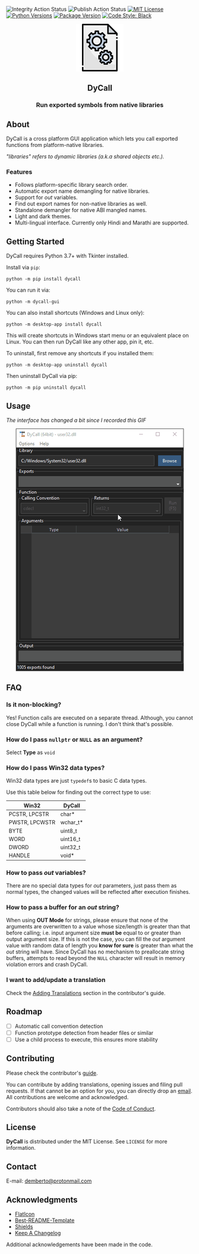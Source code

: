 <!-- PROJECT SHIELDS -->

![Integrity Action Status][integrity-status]
![Publish Action Status][publish-status]
[![MIT License][license-shield]][license-url]
[![Python Versions][pyversions-shield]][pyversions-url]
[![Package Version][package-version-shield]][package-version-url]
[![Code Style: Black][code-style-shield]][code-style-url]

<div align="center">
  <img width="128" height="128" src="ext/dycall.png">
  <h2>DyCall</h2>
  <h3>Run exported symbols from native libraries</h3>
</div>

## About

DyCall is a cross platform GUI application which lets you call exported functions from
platform-native libraries.

_"libraries" refers to dynamic libraries (a.k.a shared objects etc.)._

### Features

- Follows platform-specific library search order.
- Automatic export name demangling for native libraries.
- Support for _out_ variables.
- Find out export names for non-native libraries as well.
- Standalone demangler for native ABI mangled names.
- Light and dark themes.
- Multi-lingual interface. Currently only Hindi and Marathi are supported.

## Getting Started

DyCall requires Python 3.7+ with Tkinter installed.

Install via `pip`:

```none
python -m pip install dycall
```

You can run it via:

```none
python -m dycall-gui
```

You can also install shortcuts (Windows and Linux only):

```none
python -m desktop-app install dycall
```

This will create shortcuts in Windows start menu or an equivalent place on Linux. You
can then run DyCall like any other app, pin it, etc.

To uninstall, first remove any shortcuts if you installed them:

```none
python -m desktop-app uninstall dycall
```

Then uninstall DyCall via pip:

```none
python -m pip uninstall dycall
```

## Usage

_The interface has changed a bit since I recorded this GIF_

<div align="center">
  <img src="https://github.com/demberto/DyCall/blob/master/ext/usage.gif"/>
</div>

## FAQ

### Is it non-blocking?

Yes! Function calls are executed on a separate thread. Although, you cannot close DyCall
while a function is running. I don't think that's possible.

### How do I pass `nullptr` or `NULL` as an argument?

Select **Type** as `void`

### How do I pass Win32 data types?

Win32 data types are just `typedef`s to basic C data types.

Use this table below for finding out the correct type to use:

| Win32          | DyCall    |
| -------------- | --------- |
| PCSTR, LPCSTR  | char\*    |
| PWSTR, LPCWSTR | wchar_t\* |
| BYTE           | uint8_t   |
| WORD           | uint16_t  |
| DWORD          | uint32_t  |
| HANDLE         | void\*    |

### How to pass _out_ variables?

There are no special data types for _out_ parameters, just pass them as normal types,
the changed values will be reflected after execution finishes.

### How to pass a buffer for an _out_ string?

When using **OUT Mode** for strings, please ensure that none of the arguments are
overwritten to a value whose size/length is greater than that before calling; i.e. input
argument size **must be** equal to or greater than output argument size. If this is not
the case, you can fill the _out_ argument value with random data of length you **know
for sure** is greater than what the _out_ string will have. Since DyCall has no
mechanism to preallocate string buffers, attempts to read beyond the `NULL` character
will result in memory violation errors and crash DyCall.

### I want to add/update a translation

Check the [Adding Translations][adding-translations] section in the contributor's guide.

## Roadmap

- [ ] Automatic call convention detection
- [ ] Function prototype detection from header files or similar
- [ ] Use a child process to execute, this ensures more stability

## Contributing

Please check the contributor's [guide][contributor-guide].

You can contribute by adding translations, opening issues and filing pull requests. If
that cannot be an option for you, you can directly drop an [email](#contact). All
contributions are welcome and acknowledged.

Contributors should also take a note of the [Code of Conduct][code-of-conduct].

## License

**DyCall** is distributed under the MIT License. See `LICENSE` for more information.

## Contact

E-mail: demberto@protonmail.com

## Acknowledgments

- [FlatIcon](https://flaticon.com)
- [Best-README-Template](https://github.com/othneildrew/Best-README-Template)
- [Shields](https://shields.io)
- [Keep A Changelog](https://keepachangelog.com)

Additional acknowledgements have been made in the code.

<!-- MARKDOWN LINKS AND IMAGES -->

[integrity-status]:
  https://img.shields.io/github/workflow/status/demberto/DyCall/Verify%20and%20maintain%20integrity?label=integrity
[publish-status]: https://img.shields.io/github/workflow/status/demberto/DyCall/Publish
[license-shield]: https://img.shields.io/pypi/l/dycall
[license-url]: https://github.com/demberto/DyCall/blob/master/LICENSE
[pyversions-shield]: https://img.shields.io/pypi/pyversions/dycall
[pyversions-url]: https://pypi.org/project/dycall
[package-version-shield]: https://img.shields.io/pypi/v/dycall
[package-version-url]: https://pypi.org/project/dycall
[code-style-shield]: https://img.shields.io/badge/code%20style-black-black
[code-style-url]: https://github.com/psf/black
[code-of-conduct]: https://github.com/demberto/DyCall/blob/master/CODE_OF_CONDUCT.md
[contributor-guide]: https://github.com/demberto/DyCall/blob/master/CONTRIBUTING.md
[adding-translations]:
  https://github.com/demberto/DyCall/blob/master/CONTRIBUTING.md#adding-translations

